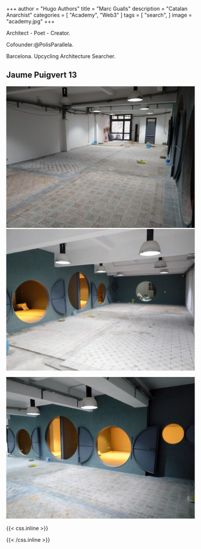 +++
author = "Hugo Authors"
title = "Marc Gualls"
description = "Catalan Anarchist"
categories = [
    "Academy",
    "Web3" 
]
tags = [
    "search",
]
image = "academy.jpg"
+++


Architect - Poet - Creator.  

Cofounder:@PolisParallela. 

Barcelona. Upcycling Architecture Searcher.



## Jaume Puigvert 13

![](02.jpg)  ![](01.jpg) 

![](academy.jpg)  

{{< css.inline >}}
<style>
.canon { background: white; width: 100%; height: auto; }
</style>
{{< /css.inline >}}

